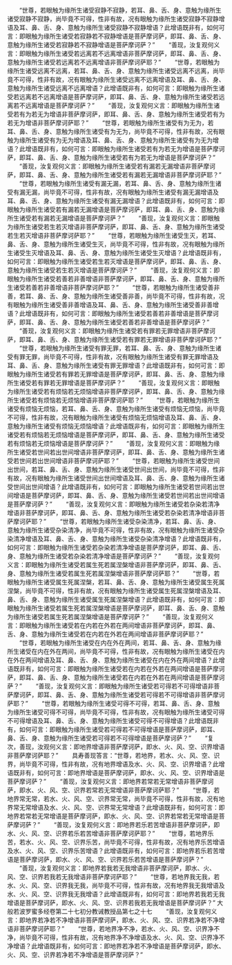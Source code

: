 <!-- { "loadSidebar": true } -->
　　“世尊，若眼触为缘所生诸受寂静不寂静，若耳、鼻、舌、身、意触为缘所生诸受寂静不寂静，尚毕竟不可得，性非有故，况有眼触为缘所生诸受寂静不寂静增语及耳、鼻、舌、身、意触为缘所生诸受寂静不寂静增语？此增语既非有，如何可言：即眼触为缘所生诸受若寂静若不寂静增语是菩萨摩诃萨，即耳、鼻、舌、身、意触为缘所生诸受若寂静若不寂静增语是菩萨摩诃萨？”
　　“善现，汝复观何义言：即眼触为缘所生诸受若远离若不远离增语非菩萨摩诃萨，即耳、鼻、舌、身、意触为缘所生诸受若远离若不远离增语非菩萨摩诃萨耶？”
　　“世尊，若眼触为缘所生诸受远离不远离，若耳、鼻、舌、身、意触为缘所生诸受远离不远离，尚毕竟不可得，性非有故，况有眼触为缘所生诸受远离不远离增语及耳、鼻、舌、身、意触为缘所生诸受远离不远离增语？此增语既非有，如何可言：即眼触为缘所生诸受若远离若不远离增语是菩萨摩诃萨，即耳、鼻、舌、身、意触为缘所生诸受若远离若不远离增语是菩萨摩诃萨？”
　　“善现，汝复观何义言：即眼触为缘所生诸受若有为若无为增语非菩萨摩诃萨，即耳、鼻、舌、身、意触为缘所生诸受若有为若无为增语非菩萨摩诃萨耶？”
　　“世尊，若眼触为缘所生诸受有为无为，若耳、鼻、舌、身、意触为缘所生诸受有为无为，尚毕竟不可得，性非有故，况有眼触为缘所生诸受有为无为增语及耳、鼻、舌、身、意触为缘所生诸受有为无为增语？此增语既非有，如何可言：即眼触为缘所生诸受若有为若无为增语是菩萨摩诃萨，即耳、鼻、舌、身、意触为缘所生诸受若有为若无为增语是菩萨摩诃萨？”
　　“善现，汝复观何义言：即眼触为缘所生诸受若有漏若无漏增语非菩萨摩诃萨，即耳、鼻、舌、身、意触为缘所生诸受若有漏若无漏增语非菩萨摩诃萨耶？”
　　“世尊，若眼触为缘所生诸受有漏无漏，若耳、鼻、舌、身、意触为缘所生诸受有漏无漏，尚毕竟不可得，性非有故，况有眼触为缘所生诸受有漏无漏增语及耳、鼻、舌、身、意触为缘所生诸受有漏无漏增语？此增语既非有，如何可言：即眼触为缘所生诸受若有漏若无漏增语是菩萨摩诃萨，即耳、鼻、舌、身、意触为缘所生诸受若有漏若无漏增语是菩萨摩诃萨？”
　　“善现，汝复观何义言：即眼触为缘所生诸受若生若灭增语非菩萨摩诃萨，即耳、鼻、舌、身、意触为缘所生诸受若生若灭增语非菩萨摩诃萨耶？”
　　“世尊，若眼触为缘所生诸受生灭，若耳、鼻、舌、身、意触为缘所生诸受生灭，尚毕竟不可得，性非有故，况有眼触为缘所生诸受生灭增语及耳、鼻、舌、身、意触为缘所生诸受生灭增语？此增语既非有，如何可言：即眼触为缘所生诸受若生若灭增语是菩萨摩诃萨，即耳、鼻、舌、身、意触为缘所生诸受若生若灭增语是菩萨摩诃萨？”
　　“善现，汝复观何义言：即眼触为缘所生诸受若善若非善增语非菩萨摩诃萨，即耳、鼻、舌、身、意触为缘所生诸受若善若非善增语非菩萨摩诃萨耶？”
　　“世尊，若眼触为缘所生诸受善非善，若耳、鼻、舌、身、意触为缘所生诸受善非善，尚毕竟不可得，性非有故，况有眼触为缘所生诸受善非善增语及耳、鼻、舌、身、意触为缘所生诸受善非善增语？此增语既非有，如何可言：即眼触为缘所生诸受若善若非善增语是菩萨摩诃萨，即耳、鼻、舌、身、意触为缘所生诸受若善若非善增语是菩萨摩诃萨？”
　　“善现，汝复观何义言：即眼触为缘所生诸受若有罪若无罪增语非菩萨摩诃萨，即耳、鼻、舌、身、意触为缘所生诸受若有罪若无罪增语非菩萨摩诃萨耶？”
　　“世尊，若眼触为缘所生诸受有罪无罪，若耳、鼻、舌、身、意触为缘所生诸受有罪无罪，尚毕竟不可得，性非有故，况有眼触为缘所生诸受有罪无罪增语及耳、鼻、舌、身、意触为缘所生诸受有罪无罪增语？此增语既非有，如何可言：即眼触为缘所生诸受若有罪若无罪增语是菩萨摩诃萨，即耳、鼻、舌、身、意触为缘所生诸受若有罪若无罪增语是菩萨摩诃萨？”
　　“善现，汝复观何义言：即眼触为缘所生诸受若有烦恼若无烦恼增语非菩萨摩诃萨，即耳、鼻、舌、身、意触为缘所生诸受若有烦恼若无烦恼增语非菩萨摩诃萨耶？”
　　“世尊，若眼触为缘所生诸受有烦恼无烦恼，若耳、鼻、舌、身、意触为缘所生诸受有烦恼无烦恼，尚毕竟不可得，性非有故，况有眼触为缘所生诸受有烦恼无烦恼增语及耳、鼻、舌、身、意触为缘所生诸受有烦恼无烦恼增语？此增语既非有，如何可言：即眼触为缘所生诸受若有烦恼若无烦恼增语是菩萨摩诃萨，即耳、鼻、舌、身、意触为缘所生诸受若有烦恼若无烦恼增语是菩萨摩诃萨？”
　　“善现，汝复观何义言：即眼触为缘所生诸受若世间若出世间增语非菩萨摩诃萨，即耳、鼻、舌、身、意触为缘所生诸受若世间若出世间增语非菩萨摩诃萨耶？”
　　“世尊，若眼触为缘所生诸受世间出世间，若耳、鼻、舌、身、意触为缘所生诸受世间出世间，尚毕竟不可得，性非有故，况有眼触为缘所生诸受世间出世间增语及耳、鼻、舌、身、意触为缘所生诸受世间出世间增语？此增语既非有，如何可言：即眼触为缘所生诸受若世间若出世间增语是菩萨摩诃萨，即耳、鼻、舌、身、意触为缘所生诸受若世间若出世间增语是菩萨摩诃萨？”
　　“善现，汝复观何义言：即眼触为缘所生诸受若杂染若清净增语非菩萨摩诃萨，即耳、鼻、舌、身、意触为缘所生诸受若杂染若清净增语非菩萨摩诃萨耶？”
　　“世尊，若眼触为缘所生诸受杂染清净，若耳、鼻、舌、身、意触为缘所生诸受杂染清净，尚毕竟不可得，性非有故，况有眼触为缘所生诸受杂染清净增语及耳、鼻、舌、身、意触为缘所生诸受杂染清净增语？此增语既非有，如何可言：即眼触为缘所生诸受若杂染若清净增语是菩萨摩诃萨，即耳、鼻、舌、身、意触为缘所生诸受若杂染若清净增语是菩萨摩诃萨？”
　　“善现，汝复观何义言：即眼触为缘所生诸受若属生死若属涅槃增语非菩萨摩诃萨，即耳、鼻、舌、身、意触为缘所生诸受若属生死若属涅槃增语非菩萨摩诃萨耶？”
　　“世尊，若眼触为缘所生诸受属生死属涅槃，若耳、鼻、舌、身、意触为缘所生诸受属生死属涅槃，尚毕竟不可得，性非有故，况有眼触为缘所生诸受属生死属涅槃增语及耳、鼻、舌、身、意触为缘所生诸受属生死属涅槃增语？此增语既非有，如何可言：即眼触为缘所生诸受若属生死若属涅槃增语是菩萨摩诃萨，即耳、鼻、舌、身、意触为缘所生诸受若属生死若属涅槃增语是菩萨摩诃萨？”
　　“善现，汝复观何义言：即眼触为缘所生诸受若在内若在外若在两间增语非菩萨摩诃萨，即耳、鼻、舌、身、意触为缘所生诸受若在内若在外若在两间增语非菩萨摩诃萨耶？”
　　“世尊，若眼触为缘所生诸受在内在外在两间，若耳、鼻、舌、身、意触为缘所生诸受在内在外在两间，尚毕竟不可得，性非有故，况有眼触为缘所生诸受在内在外在两间增语及耳、鼻、舌、身、意触为缘所生诸受在内在外在两间增语？此增语既非有，如何可言：即眼触为缘所生诸受若在内若在外若在两间增语是菩萨摩诃萨，即耳、鼻、舌、身、意触为缘所生诸受若在内若在外若在两间增语是菩萨摩诃萨？”
　　“善现，汝复观何义言：即眼触为缘所生诸受若可得若不可得增语非菩萨摩诃萨，即耳、鼻、舌、身、意触为缘所生诸受若可得若不可得增语非菩萨摩诃萨耶？”
　　“世尊，若眼触为缘所生诸受可得不可得，若耳、鼻、舌、身、意触为缘所生诸受可得不可得，尚毕竟不可得，性非有故，况有眼触为缘所生诸受可得不可得增语及耳、鼻、舌、身、意触为缘所生诸受可得不可得增语？此增语既非有，如何可言：即眼触为缘所生诸受若可得若不可得增语是菩萨摩诃萨，即耳、鼻、舌、身、意触为缘所生诸受若可得若不可得增语是菩萨摩诃萨？”
　　“复次，善现，汝观何义言：即地界增语非菩萨摩诃萨，即水、火、风、空、识界增语非菩萨摩诃萨耶？”
　　具寿善现答言：“世尊，若地界，若水、火、风、空、识界，尚毕竟不可得，性非有故，况有地界增语及水、火、风、空、识界增语？此增语既非有，如何可言：即地界增语是菩萨摩诃萨，即水、火、风、空、识界增语是菩萨摩诃萨？”
　　“善现，汝复观何义言：即地界若常若无常增语非菩萨摩诃萨，即水、火、风、空、识界若常若无常增语非菩萨摩诃萨耶？”
　　“世尊，若地界常无常，若水、火、风、空、识界常无常，尚毕竟不可得，性非有故，况有地界常无常增语及水、火、风、空、识界常无常增语？此增语既非有，如何可言：即地界若常若无常增语是菩萨摩诃萨，即水、火、风、空、识界若常若无常增语是菩萨摩诃萨？”
　　“善现，汝复观何义言：即地界若乐若苦增语非菩萨摩诃萨，即水、火、风、空、识界若乐若苦增语非菩萨摩诃萨耶？”
　　“世尊，若地界乐苦，若水、火、风、空、识界乐苦，尚毕竟不可得，性非有故，况有地界乐苦增语及水、火、风、空、识界乐苦增语？此增语既非有，如何可言：即地界若乐若苦增语是菩萨摩诃萨，即水、火、风、空、识界若乐若苦增语是菩萨摩诃萨？”
　　“善现，汝复观何义言：即地界若我若无我增语非菩萨摩诃萨，即水、火、风、空、识界若我若无我增语非菩萨摩诃萨耶？”
　　“世尊，若地界我无我，若水、火、风、空、识界我无我，尚毕竟不可得，性非有故，况有地界我无我增语及水、火、风、空、识界我无我增语？此增语既非有，如何可言：即地界若我若无我增语是菩萨摩诃萨，即水、火、风、空、识界若我若无我增语是菩萨摩诃萨？”
大般若波罗蜜多经卷第二十七初分教诫教授品第七之十七
　　“善现，汝复观何义言：即地界若净若不净增语非菩萨摩诃萨，即水、火、风、空、识界若净若不净增语非菩萨摩诃萨耶？”
　　“世尊，若地界净不净，若水、火、风、空、识界净不净，尚毕竟不可得，性非有故，况有地界净不净增语及水、火、风、空、识界净不净增语？此增语既非有，如何可言：即地界若净若不净增语是菩萨摩诃萨，即水、火、风、空、识界若净若不净增语是菩萨摩诃萨？”
